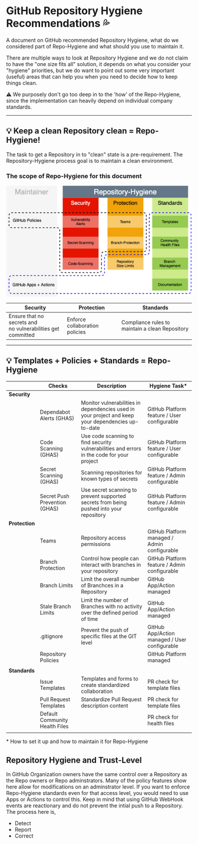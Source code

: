 # GitHub Repository Hygiene Recommendations :sweat_drops:

A document on GitHub recommended Repository Hygiene, what do we considered part of Repo-Hygiene and what should you use to maintain it. 

There are multiple ways to look at Repository Hygiene and we do not claim to have the "one size fits all" solution, it depends on what you consider your "hygiene" priorities, but we do want to point out some very important (useful) areas that can help you when you need to decide how to keep things clean.

:warning: We purposely don't go too deep in to the 'how' of the Repo-Hygiene, since the implementation can heavily depend on individual company standards. 

---

## :bulb: Keep a clean Repository clean = Repo-Hygiene!

 The task to get a Repository in to "clean" state is a pre-requirement. 
 The Repository-Hygiene process goal is to maintain a clean environment.

### The scope of **Repo-Hygiene** for this document

  ![hygiene](images/repo-hygiene.png)
  
  |Security|Protection|Standards|
  |---|---|---|
  |Ensure that no secrets and <br>no vulnerabilities get committed|Enforce collaboration policies|Compliance rules to maintain a clean Repository|

---

## :bulb: Templates + Policies + Standards = Repo-Hygiene



||Checks|Description|Hygiene Task*|
|---|---|---|---|
|**Security**||||
||Dependabot Alerts (GHAS)|Monitor vulnerabilities in dependencies used in your project and keep your dependencies up-to-date|GitHub Platform feature / User configurable|
||Code Scanning (GHAS)|Use code scanning to find security vulnerabilities and errors in the code for your project|GitHub Platform feature / User configurable|
||Secret Scanning (GHAS)|Scanning repositories for known types of secrets|GitHub Platform feature / Admin configurable|
||Secret Push Prevention (GHAS)|Use secret scanning to prevent supported secrets from being pushed into your repository|GitHub Platform feature / Admin configurable|
|**Protection**||||
||Teams|Repository access permissions|GitHub Platform managed / Admin configurable|
||Branch Protection|Control how people can interact with branches in your repository|GitHub Platform feature / Admin configurable|
||Branch Limits|Limit the overall number of Branchces in a Repository|GitHub App/Action managed|
||Stale Branch Limits|Limit the number of Branches with no activity over the defined period of time|GitHub App/Action managed|
||.gitignore|Prevent the push of specific files at the GIT level|GitHub App/Action managed / User configurable|
||Repository Policies||GitHub Platform managed|
|||||
|**Standards**||||
||Issue Templates|Templates and forms to create standardized collaboration|PR check for template files|
||Pull Request Templates|Standardize Pull Request description content|PR check for template files|
||Default Community Health Files||PR check for health files|
|||||


\* How to set it up and how to maintain it for Repo-Hygiene


## Repository Hygiene and Trust-Level

In GitHub Organization owners have the same control over a Repository as the Repo owners or Repo adminstrators. Many of the policy features show here allow for modifications on an adminstrator level.
If you want to enforce Repo-Hygiene standards even for that access level, you would need to use Apps or Actions to control this.
Keep in mind that using GitHub WebHook events are reactionary and do not prevent the intial push to a Repository.
The process here is,

- Detect
- Report
- Correct

